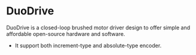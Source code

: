 # DuoDrive
DuoDrive is a closed-loop brushed motor driver design to offer simple and affordable open-source hardware and software.
* It support both increment-type and absolute-type encoder. 
